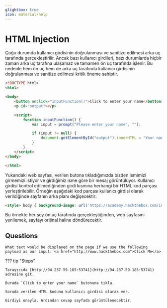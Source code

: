 ```yaml
---
glightbox: true
icon: material/help
---
```


# HTML Injection

Çoğu durumda kullanıcı girdisinin doğrulanması ve sanitize edilmesi arka uç tarafında gerçekleştirilir. Ancak bazı kullanıcı girdileri, bazı durumlarda hiçbir zaman arka uç tarafına ulaşamaz ve tamamen ön uç tarafında işlenir. Bu nedenle hem ön uç hem de arka uç tarafında kullanıcı girdisinin doğrulanması ve sanitize edilmesi kritik öneme sahiptir.

```html title="index.html" linenums="1"
<!DOCTYPE html>
<html>

<body>
    <button onclick="inputFunction()">Click to enter your name</button>
    <p id="output"></p>

    <script>
        function inputFunction() {
            var input = prompt("Please enter your name", "");

            if (input != null) {
                document.getElementById("output").innerHTML = "Your name is " + input;
            }
        }
    </script>
</body>

</html>
```

Yukarıdaki web sayfası, verilen butona tıkladığımızda bizden ismimizi girmemizi istiyor ve girdiğimiz isme göre bir mesaj görüntülüyor. Kullanıcı girdisi kontrol edilmediğinden girdi kısmına herhangi bir HTML kod parçası yerleştirilebilir. Örneğin aşağıdaki kod parçası kullanıcı girdisi olarak verildiğinde sayfanın arka planı değişecektir:

```html
<style> body { background-image: url('https://academy.hackthebox.com/images/logo.svg'); } </style>
```

Bu örnekte her şey ön uç tarafında gerçekleştiğinden, web sayfasını yenilemek, sayfayı orijinal haline döndürecektir.

## Questions

```text
What text would be displayed on the page if we use the following payload as our input: <a href="http://www.hackthebox.com">Click Me</a>
```

??? tip "Steps"

    Tarayıcıda [http://94.237.59.185:53741](http://94.237.59.185:53741) adresine git.

    Burada `Click to enter your name` butonuna tıkla.

    Soruda verilen HTML kodunu kullanıcı girdisi olarak ver.

    Girdiyi onayla. Ardından cevap sayfada görüntülenecektir.
